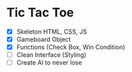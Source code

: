 # Tic Tac Toe

- [x] Skeleton HTML, CSS, JS
- [x] Gameboard Object
- [x] Functions (Check Box, Win Condition)
- [ ] Clean Interface (Styling)
- [ ] Create AI to never lose
